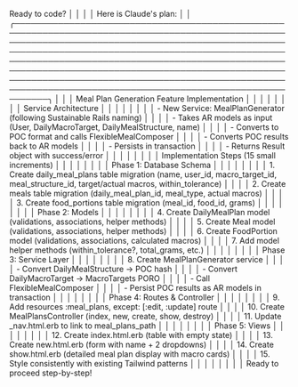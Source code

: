 Ready to code?                                                                                                                                                                                                                                                                                                                                                                                                           │
│                                                                                                                                                                                                                                                                                                                                                                                                                          │
│ Here is Claude's plan:                                                                                                                                                                                                                                                                                                                                                                                                   │
│ ╭──────────────────────────────────────────────────────────────────────────────────────────────────────────────────────────────────────────────────────────────────────────────────────────────────────────────────────────────────────────────────────────────────────────────────────────────────────────────────────────────────────────────────────────────────────────────────────────────────────────────────────╮ │
│ │ Meal Plan Generation Feature Implementation                                                                                                                                                                                                                                                                                                                                                                          │ │
│ │                                                                                                                                                                                                                                                                                                                                                                                                                      │ │
│ │ Service Architecture                                                                                                                                                                                                                                                                                                                                                                                                 │ │
│ │                                                                                                                                                                                                                                                                                                                                                                                                                      │ │
│ │ - New Service: MealPlanGenerator (following Sustainable Rails naming)                                                                                                                                                                                                                                                                                                                                                │ │
│ │   - Takes AR models as input (User, DailyMacroTarget, DailyMealStructure, name)                                                                                                                                                                                                                                                                                                                                      │ │
│ │   - Converts to POC format and calls FlexibleMealComposer                                                                                                                                                                                                                                                                                                                                                            │ │
│ │   - Converts POC results back to AR models                                                                                                                                                                                                                                                                                                                                                                           │ │
│ │   - Persists in transaction                                                                                                                                                                                                                                                                                                                                                                                          │ │
│ │   - Returns Result object with success/error                                                                                                                                                                                                                                                                                                                                                                         │ │
│ │                                                                                                                                                                                                                                                                                                                                                                                                                      │ │
│ │ Implementation Steps (15 small increments)                                                                                                                                                                                                                                                                                                                                                                           │ │
│ │                                                                                                                                                                                                                                                                                                                                                                                                                      │ │
│ │ Phase 1: Database Schema                                                                                                                                                                                                                                                                                                                                                                                             │ │
│ │                                                                                                                                                                                                                                                                                                                                                                                                                      │ │
│ │ 1. Create daily_meal_plans table migration (name, user_id, macro_target_id, meal_structure_id, target/actual macros, within_tolerance)                                                                                                                                                                                                                                                                               │ │
│ │ 2. Create meals table migration (daily_meal_plan_id, meal_type, actual macros)                                                                                                                                                                                                                                                                                                                                       │ │
│ │ 3. Create food_portions table migration (meal_id, food_id, grams)                                                                                                                                                                                                                                                                                                                                                    │ │
│ │                                                                                                                                                                                                                                                                                                                                                                                                                      │ │
│ │ Phase 2: Models                                                                                                                                                                                                                                                                                                                                                                                                      │ │
│ │                                                                                                                                                                                                                                                                                                                                                                                                                      │ │
│ │ 4. Create DailyMealPlan model (validations, associations, helper methods)                                                                                                                                                                                                                                                                                                                                            │ │
│ │ 5. Create Meal model (validations, associations, helper methods)                                                                                                                                                                                                                                                                                                                                                     │ │
│ │ 6. Create FoodPortion model (validations, associations, calculated macros)                                                                                                                                                                                                                                                                                                                                           │ │
│ │ 7. Add model helper methods (within_tolerance?, total_grams, etc.)                                                                                                                                                                                                                                                                                                                                                   │ │
│ │                                                                                                                                                                                                                                                                                                                                                                                                                      │ │
│ │ Phase 3: Service Layer                                                                                                                                                                                                                                                                                                                                                                                               │ │
│ │                                                                                                                                                                                                                                                                                                                                                                                                                      │ │
│ │ 8. Create MealPlanGenerator service                                                                                                                                                                                                                                                                                                                                                                                  │ │
│ │   - Convert DailyMealStructure → POC hash                                                                                                                                                                                                                                                                                                                                                                            │ │
│ │   - Convert DailyMacroTarget → MacroTargets PORO                                                                                                                                                                                                                                                                                                                                                                     │ │
│ │   - Call FlexibleMealComposer                                                                                                                                                                                                                                                                                                                                                                                        │ │
│ │   - Persist POC results as AR models in transaction                                                                                                                                                                                                                                                                                                                                                                  │ │
│ │                                                                                                                                                                                                                                                                                                                                                                                                                      │ │
│ │ Phase 4: Routes & Controller                                                                                                                                                                                                                                                                                                                                                                                         │ │
│ │                                                                                                                                                                                                                                                                                                                                                                                                                      │ │
│ │ 9. Add resources :meal_plans, except: [:edit, :update] route                                                                                                                                                                                                                                                                                                                                                         │ │
│ │ 10. Create MealPlansController (index, new, create, show, destroy)                                                                                                                                                                                                                                                                                                                                                   │ │
│ │ 11. Update _nav.html.erb to link to meal_plans_path                                                                                                                                                                                                                                                                                                                                                                  │ │
│ │                                                                                                                                                                                                                                                                                                                                                                                                                      │ │
│ │ Phase 5: Views                                                                                                                                                                                                                                                                                                                                                                                                       │ │
│ │                                                                                                                                                                                                                                                                                                                                                                                                                      │ │
│ │ 12. Create index.html.erb (table with empty state)                                                                                                                                                                                                                                                                                                                                                                   │ │
│ │ 13. Create new.html.erb (form with name + 2 dropdowns)                                                                                                                                                                                                                                                                                                                                                               │ │
│ │ 14. Create show.html.erb (detailed meal plan display with macro cards)                                                                                                                                                                                                                                                                                                                                               │ │
│ │ 15. Style consistently with existing Tailwind patterns                                                                                                                                                                                                                                                                                                                                                               │ │
│ │                                                                                                                                                                                                                                                                                                                                                                                                                      │ │
│ │ Ready to proceed step-by-step!

